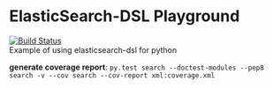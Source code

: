 # ElasticSearch-DSL Playground
[![Build Status](https://travis-ci.com/ArturMichalak/elasticsearch-dsl-playground.svg?branch=master)](https://travis-ci.com/ArturMichalak/elasticsearch-dsl-playground)  
Example of using elasticsearch-dsl for python

__generate coverage report__: `py.test search --doctest-modules --pep8 search -v --cov search --cov-report xml:coverage.xml`
